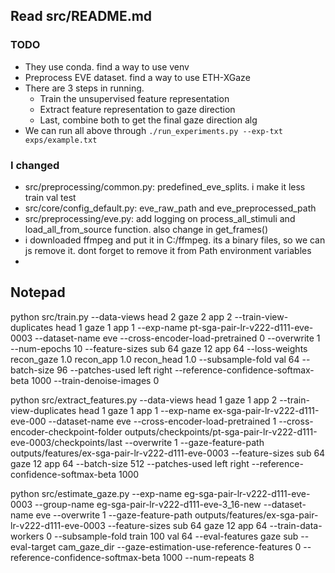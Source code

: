 ## Read src/README.md

### TODO 
- They use conda. find a way to use venv
- Preprocess EVE dataset. find a way to use ETH-XGaze
- There are 3 steps in running.
    - Train the unsupervised feature representation
    - Extract feature representation to gaze direction
    - Last, combine both to get the final gaze direction alg
- We can run all above through `./run_experiments.py --exp-txt exps/example.txt`

### I changed

- src/preprocessing/common.py: predefined_eve_splits. i make it less train val test
- src/core/config_default.py: eve_raw_path and eve_preprocessed_path
- src/preprocessing/eve.py: add logging on process_all_stimuli and load_all_from_source function. also change in get_frames()
- i downloaded ffmpeg and put it in C:/ffmpeg. its a binary files, so we can js remove it. dont forget to remove it from Path environment variables
- 

## Notepad

python src/train.py --data-views head 2 gaze 2 app 2 --train-view-duplicates head 1 gaze 1 app 1 --exp-name pt-sga-pair-lr-v222-d111-eve-0003 --dataset-name eve --cross-encoder-load-pretrained 0 --overwrite 1 --num-epochs 10 --feature-sizes sub 64 gaze 12 app 64 --loss-weights recon_gaze 1.0 recon_app 1.0 recon_head 1.0 --subsample-fold val 64 --batch-size 96 --patches-used left right --reference-confidence-softmax-beta 1000 --train-denoise-images 0

python src/extract_features.py --data-views head 1 gaze 1 app 2 --train-view-duplicates head 1 gaze 1 app 1 --exp-name ex-sga-pair-lr-v222-d111-eve-000 --dataset-name eve --cross-encoder-load-pretrained 1 --cross-encoder-checkpoint-folder outputs/checkpoints/pt-sga-pair-lr-v222-d111-eve-0003/checkpoints/last --overwrite 1 --gaze-feature-path outputs/features/ex-sga-pair-lr-v222-d111-eve-0003 --feature-sizes sub 64 gaze 12 app 64 --batch-size 512 --patches-used left right --reference-confidence-softmax-beta 1000

python src/estimate_gaze.py --exp-name eg-sga-pair-lr-v222-d111-eve-0003 --group-name eg-sga-pair-lr-v222-d111-eve-3_16-new --dataset-name eve --overwrite 1 --gaze-feature-path outputs/features/ex-sga-pair-lr-v222-d111-eve-0003 --feature-sizes sub 64 gaze 12 app 64 --train-data-workers 0 --subsample-fold train 100 val 64 --eval-features gaze sub --eval-target cam_gaze_dir --gaze-estimation-use-reference-features 0 --reference-confidence-softmax-beta 1000 --num-repeats 8
